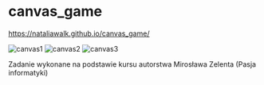 # canvas_game
https://nataliawalk.github.io/canvas_game/

![canvas1](https://github.com/nataliawalk/canvas_game/assets/144123296/65499e7f-259c-4b32-a67f-0085ee7a8bb2)
![canvas2](https://github.com/nataliawalk/canvas_game/assets/144123296/3aca8ac6-91f0-4a5f-9f43-69e9fcd849d5)
![canvas3](https://github.com/nataliawalk/canvas_game/assets/144123296/ddc34039-42f9-4d05-8306-298bdde579bf)


Zadanie wykonane na podstawie kursu autorstwa Mirosława Zelenta (Pasja informatyki)
